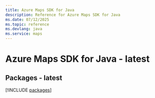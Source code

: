 ```yaml
---
title: Azure Maps SDK for Java
description: Reference for Azure Maps SDK for Java
ms.date: 07/12/2025
ms.topic: reference
ms.devlang: java
ms.service: maps
---
```

# Azure Maps SDK for Java - latest
## Packages - latest
[!INCLUDE [packages](maps-index.md)]